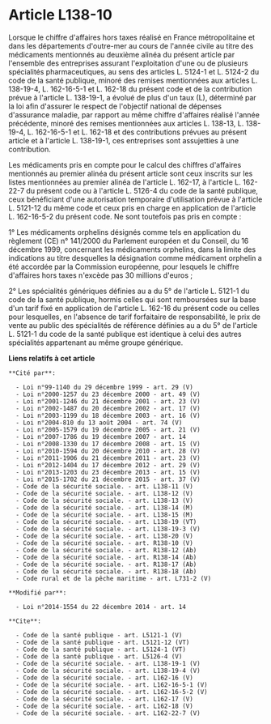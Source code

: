 # Article L138-10

Lorsque le chiffre d'affaires hors taxes réalisé en France métropolitaine et dans les départements d'outre-mer au cours de
l'année civile au titre des médicaments mentionnés au deuxième alinéa du présent article par l'ensemble des entreprises
assurant l'exploitation d'une ou de plusieurs spécialités pharmaceutiques, au sens des articles L. 5124-1 et L. 5124-2 du
code de la santé publique, minoré des remises mentionnées aux articles L. 138-19-4, L. 162-16-5-1 et L. 162-18 du présent
code et de la contribution prévue à l'article L. 138-19-1, a évolué de plus d'un taux (L), déterminé par la loi afin
d'assurer le respect de l'objectif national de dépenses d'assurance maladie, par rapport au même chiffre d'affaires réalisé
l'année précédente, minoré des remises mentionnées aux articles L. 138-13, L. 138-19-4, L. 162-16-5-1 et L. 162-18 et des
contributions prévues au présent article et à l'article L. 138-19-1, ces entreprises sont assujetties à une contribution. 

Les médicaments pris en compte pour le calcul des chiffres d'affaires mentionnés au premier alinéa du présent article sont
ceux inscrits sur les listes mentionnées au premier alinéa de l'article L. 162-17, à l'article L. 162-22-7 du présent code ou
à l'article L. 5126-4 du code de la santé publique, ceux bénéficiant d'une autorisation temporaire d'utilisation prévue à
l'article L. 5121-12 du même code et ceux pris en charge en application de l'article L. 162-16-5-2 du présent code. Ne sont
toutefois pas pris en compte : 

1° Les médicaments orphelins désignés comme tels en application du règlement (CE) n° 141/2000 du Parlement européen et du
Conseil, du 16 décembre 1999, concernant les médicaments orphelins, dans la limite des indications au titre desquelles la
désignation comme médicament orphelin a été accordée par la Commission européenne, pour lesquels le chiffre d'affaires hors
taxes n'excède pas 30 millions d'euros ; 

2° Les spécialités génériques définies au a du 5° de l'article L. 5121-1 du code de la santé publique, hormis celles qui sont
remboursées sur la base d'un tarif fixé en application de l'article L. 162-16 du présent code ou celles pour lesquelles, en
l'absence de tarif forfaitaire de responsabilité, le prix de vente au public des spécialités de référence définies au a du 5°
de l'article L. 5121-1 du code de la santé publique est identique à celui des autres spécialités appartenant au même groupe
générique.

**Liens relatifs à cet article**

	**Cité par**:

	  - Loi n°99-1140 du 29 décembre 1999 - art. 29 (V)
	  - Loi n°2000-1257 du 23 décembre 2000 - art. 49 (V)
	  - Loi n°2001-1246 du 21 décembre 2001 - art. 23 (V)
	  - Loi n°2002-1487 du 20 décembre 2002 - art. 17 (V)
	  - Loi n°2003-1199 du 18 décembre 2003 - art. 16 (V)
	  - Loi n°2004-810 du 13 août 2004 - art. 74 (V)
	  - Loi n°2005-1579 du 19 décembre 2005 - art. 21 (V)
	  - Loi n°2007-1786 du 19 décembre 2007 - art. 14
	  - Loi n°2008-1330 du 17 décembre 2008 - art. 15 (V)
	  - Loi n°2010-1594 du 20 décembre 2010 - art. 28 (V)
	  - Loi n°2011-1906 du 21 décembre 2011 - art. 23 (V)
	  - Loi n°2012-1404 du 17 décembre 2012 - art. 29 (V)
	  - Loi n°2013-1203 du 23 décembre 2013 - art. 15 (V)
	  - Loi n°2015-1702 du 21 décembre 2015 - art. 37 (V)
	  - Code de la sécurité sociale. - art. L138-11 (V)
	  - Code de la sécurité sociale. - art. L138-12 (V)
	  - Code de la sécurité sociale. - art. L138-13 (V)
	  - Code de la sécurité sociale. - art. L138-14 (M)
	  - Code de la sécurité sociale. - art. L138-15 (M)
	  - Code de la sécurité sociale. - art. L138-19 (VT)
	  - Code de la sécurité sociale. - art. L138-19-3 (V)
	  - Code de la sécurité sociale. - art. L138-20 (V)
	  - Code de la sécurité sociale. - art. R138-10 (V)
	  - Code de la sécurité sociale. - art. R138-12 (Ab)
	  - Code de la sécurité sociale. - art. R138-14 (Ab)
	  - Code de la sécurité sociale. - art. R138-17 (Ab)
	  - Code de la sécurité sociale. - art. R138-18 (Ab)
	  - Code rural et de la pêche maritime - art. L731-2 (V)

	**Modifié par**:

	  - Loi n°2014-1554 du 22 décembre 2014 - art. 14

	**Cite**:

	  - Code de la santé publique - art. L5121-1 (V)
	  - Code de la santé publique - art. L5121-12 (VT)
	  - Code de la santé publique - art. L5124-1 (VT)
	  - Code de la santé publique - art. L5126-4 (V)
	  - Code de la sécurité sociale. - art. L138-19-1 (V)
	  - Code de la sécurité sociale. - art. L138-19-4 (V)
	  - Code de la sécurité sociale. - art. L162-16 (V)
	  - Code de la sécurité sociale. - art. L162-16-5-1 (V)
	  - Code de la sécurité sociale. - art. L162-16-5-2 (V)
	  - Code de la sécurité sociale. - art. L162-17 (V)
	  - Code de la sécurité sociale. - art. L162-18 (V)
	  - Code de la sécurité sociale. - art. L162-22-7 (V)
